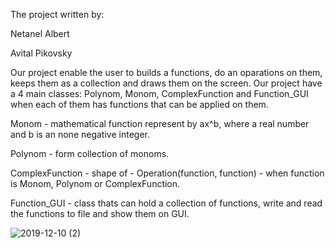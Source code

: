 The project written by:

Netanel Albert

Avital Pikovsky

Our project enable the user to builds a functions, do an oparations on them, keeps them as a collection and draws them on the screen.
Our project have a 4 main classes: Polynom, Monom, ComplexFunction and Function_GUI when each of them has functions that can be applied on them.

Monom - mathematical function represent by ax^b, where a real number and b is an none negative integer.

Polynom - form collection of monoms.

ComplexFunction - shape of - Operation(function, function) - when function is Monom, Polynom or ComplexFunction.

Function_GUI - class thats can hold a collection of functions, write and read the functions to file and show them on GUI.

![2019-12-10 (2)](https://user-images.githubusercontent.com/57085913/70539683-b9739880-1b6c-11ea-8943-70766740bc49.png)

